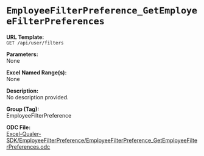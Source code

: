 # `EmployeeFilterPreference_GetEmployeeFilterPreferences`

**URL Template:**  
`GET /api/user/filters`

**Parameters:**  
None

**Excel Named Range(s):**  
None

**Description:**  
No description provided.

**Group (Tag):**  
EmployeeFilterPreference

**ODC File:**  
[Excel-Qualer-SDK/EmployeeFilterPreference/EmployeeFilterPreference_GetEmployeeFilterPreferences.odc](https://github.com/Johnson-Gage-Inspection-Inc/qualer-sdk-odc/blob/main/Excel-Qualer-SDK/EmployeeFilterPreference/EmployeeFilterPreference_GetEmployeeFilterPreferences.odc)
